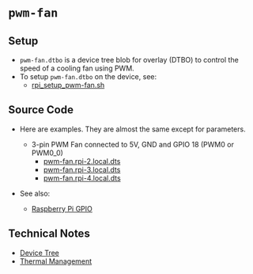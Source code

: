 # `pwm-fan`

## Setup

- `pwm-fan.dtbo` is a device tree blob for overlay (DTBO) to control the speed of a cooling fan using PWM.
- To setup `pwm-fan.dtbo` on the device, see:
  - [rpi_setup_pwm-fan.sh](../../rpi_setup_pwm-fan.sh)

## Source Code

- Here are examples. They are almost the same except for parameters.
  - 3-pin PWM Fan connected to 5V, GND and GPIO 18 (PWM0 or PWM0_0)
    - [pwm-fan.rpi-2.local.dts](./pwm-fan.rpi-2.local.dts)
    - [pwm-fan.rpi-3.local.dts](./pwm-fan.rpi-3.local.dts)
    - [pwm-fan.rpi-4.local.dts](./pwm-fan.rpi-4.local.dts)

- See also:
  - [Raspberry Pi GPIO](<../../Raspberry Pi/gpio.md>)

## Technical Notes

- [Device Tree](<Device Tree.md>)
- [Thermal Management](<Thermal Management.md>)
